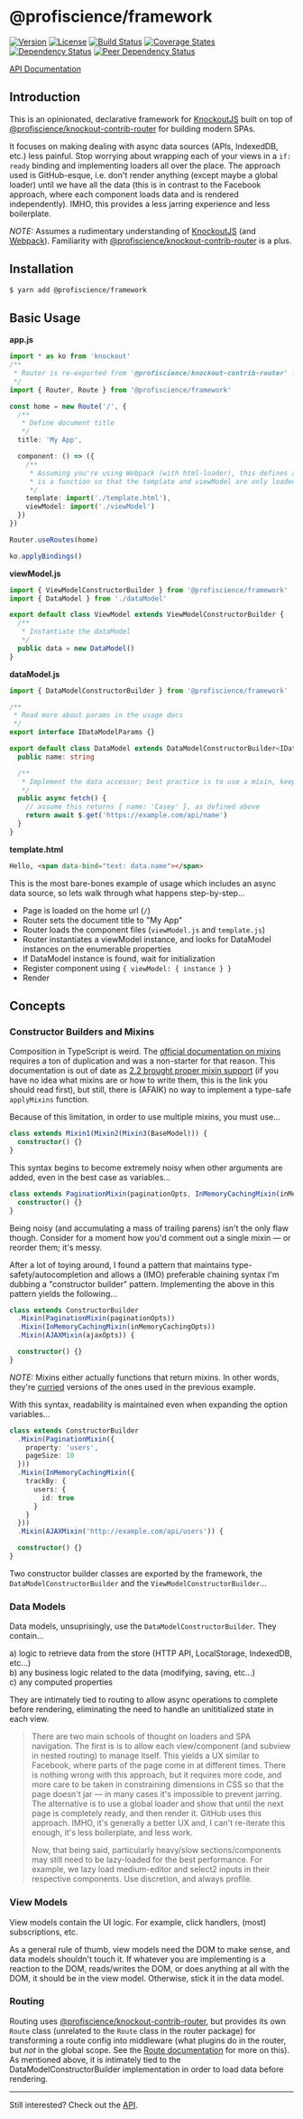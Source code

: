 # @profiscience/framework

[![Version][npm-version-shield]][npm]
[![License][wtfpl-shield]][wtfpl]
[![Build Status][travis-ci-shield]][travis-ci]
[![Coverage States][codecov-shield]][codecov]
[![Dependency Status][david-dm-shield]][david-dm]
[![Peer Dependency Status][david-dm-peer-shield]][david-dm-peer]

[API Documentation](./src)

## Introduction

This is an opinionated, declarative framework for [KnockoutJS][] built on top of [@profiscience/knockout-contrib-router][] for building modern SPAs.

It focuses on making dealing with async data sources (APIs, IndexedDB, etc.) less painful. Stop worrying about wrapping each of your views in a `if: ready` binding and implementing loaders all over the place. The approach used is GitHub-esque, i.e. don't render anything (except maybe a global loader) until we have all the data (this is in contrast to the Facebook approach, where each component loads data and is rendered independently). IMHO, this provides a less jarring experience and less boilerplate.

*NOTE:* Assumes a rudimentary understanding of [KnockoutJS][] (and [Webpack][]). Familiarity with [@profiscience/knockout-contrib-router][] is a plus.

## Installation

```bash
$ yarn add @profiscience/framework
```

## Basic Usage

__app.js__
```typescript
import * as ko from 'knockout'
/**
 * Router is re-exported from '@profiscience/knockout-contrib-router' for convenience/consistency
 */
import { Router, Route } from '@profiscience/framework'

const home = new Route('/', {
  /**
   * Define document title
   */
  title: 'My App',

  component: () => ({
    /**
     * Assuming you're using Webpack (with html-loader), this defines a split point. `component`
     * is a function so that the template and viewModel are only loaded on-demand when needed.
     */
    template: import('./template.html'),
    viewModel: import('./viewModel')
  })
})

Router.useRoutes(home)

ko.applyBindings()
```

__viewModel.js__
```typescript
import { ViewModelConstructorBuilder } from '@profiscience/framework'
import { DataModel } from './dataModel'

export default class ViewModel extends ViewModelConstructorBuilder {
  /**
   * Instantiate the dataModel
   */
  public data = new DataModel()
}
```

__dataModel.js__
```typescript
import { DataModelConstructorBuilder } from '@profiscience/framework'

/**
 * Read more about params in the usage docs
 */
export interface IDataModelParams {}

export default class DataModel extends DataModelConstructorBuilder<IDataModelParams> {
  public name: string

  /**
   * Implement the data accessor; best practice is to use a mixin, keep reading for more.
   */
  public async fetch() {
    // assume this returns { name: 'Casey' }, as defined above
    return await $.get('https://example.com/api/name')
  }
}
```

__template.html__
```html
Hello, <span data-bind="text: data.name"></span>
```

This is the most bare-bones example of usage which includes an async data source, so lets walk through what happens step-by-step...

- Page is loaded on the home url (`/`)
- Router sets the document title to "My App"
- Router loads the component files (`viewModel.js` and `template.js`)
- Router instantiates a viewModel instance, and looks for DataModel instances on the enumerable properties
- If DataModel instance is found, wait for initialization
- Register component using `{ viewModel: { instance } }`
- Render

## Concepts

### Constructor Builders and Mixins

Composition in TypeScript is weird. The [official documentation on mixins](https://www.typescriptlang.org/docs/handbook/mixins.html) requires a ton of duplication and was a non-starter for that reason. This documentation is out of date as [2.2 brought proper mixin support](https://blogs.msdn.microsoft.com/typescript/2017/02/22/announcing-typescript-2-2/) (if you have no idea what mixins are or how to write them, this is the link you should read first), but still, there is (AFAIK) no way to implement a type-safe `applyMixins` function.

Because of this limitation, in order to use multiple mixins, you must use...

```typescript
class extends Mixin1(Mixin2(Mixin3(BaseModel))) {
  constructor() {}
}
```

This syntax begins to become extremely noisy when other arguments are added, even in the best case as variables...

```typescript
class extends PaginationMixin(paginationOpts, InMemoryCachingMixin(inMemoryCachingOpts, AJAXMixin(ajaxOpts, BaseModel))) {
  constructor() {}
}
```

Being noisy (and accumulating a mass of trailing parens) isn't the only flaw though. Consider for a moment how you'd comment out a single mixin — or reorder them; it's messy.

After a lot of toying around, I found a pattern that maintains type-safety/autocompletion and allows a (IMO) preferable chaining syntax I'm dubbing a "constructor builder" pattern. Implementing the above in this pattern yields the following...

```typescript
class extends ConstructorBuilder
  .Mixin(PaginationMixin(paginationOpts))
  .Mixin(InMemoryCachingMixin(inMemoryCachingOpts))
  .Mixin(AJAXMixin(ajaxOpts)) {

  constructor() {}
}
```

*NOTE:* Mixins either actually functions that return mixins. In other words, they're [curried](https://wiki.haskell.org/Currying) versions of the ones used in the previous example.

With this syntax, readability is maintained even when expanding the option variables...

```typescript
class extends ConstructorBuilder
  .Mixin(PaginationMixin({
    property: 'users',
    pageSize: 10
  }))
  .Mixin(InMemoryCachingMixin({
    trackBy: {
      users: {
        id: true
      }
    }
  }))
  .Mixin(AJAXMixin('http://example.com/api/users')) {

  constructor() {}
}
```

Two constructor builder classes are exported by the framework, the `DataModelConstructorBuilder` and the `ViewModelConstructorBuilder`...

### Data Models

Data models, unsuprisingly, use the `DataModelConstructorBuilder`. They contain...

a) logic to retrieve data from the store (HTTP API, LocalStorage, IndexedDB, etc...)  
b) any business logic related to the data (modifying, saving, etc...)  
c) any computed properties  

They are intimately tied to routing to allow async operations to complete before rendering, eliminating the need to handle an unititialized state in each view.

> There are two main schools of thought on loaders and SPA navigation. The first is
> is to allow each view/component (and subview in nested routing) to manage itself. This yields
> a UX similar to Facebook, where parts of the page come in at different times. There is nothing
> wrong with this approach, but it requires more code, and more care to be taken in constraining
> dimensions in CSS so that the page doesn't jar — in many cases it's impossible to prevent jarring.
> The alternative is to use a global loader and show that until the next page is completely ready,
> and then render it. GitHub uses this approach. IMHO, it's generally a better UX and, I can't
> re-iterate this enough, it's less boilerplate, and less work.
>
> Now, that being said, particularly heavy/slow sections/components may still need to be lazy-loaded
> for the best performance. For example, we lazy load medium-editor and select2 inputs in their respective
> components. Use discretion, and always profile.

### View Models

View models contain the UI logic. For example, click handlers, (most) subscriptions, etc.

As a general rule of thumb, view models need the DOM to make sense, and data models shouldn't touch it. If
whatever you are implementing is a reaction to the DOM, reads/writes the DOM, or does anything at all with
the DOM, it should be in the view model. Otherwise, stick it in the data model.

### Routing

Routing uses [@profiscience/knockout-contrib-router](https://github.com/profiscience/knockout-contrib/tree/master/packages/router), but provides its own `Route` class (unrelated to the `Route` class in the router package) for transforming a route config into middleware (what plugins do in the router, but *not* in the global scope. See the [Route documentation](../src/route/) for more on this). As mentioned above, it is intimately tied to the DataModelConstructorBuilder implementation in order to load data before rendering. 

---

Still interested? Check out the [API](./src).

[KnockoutJS]: http://knockoutjs.com/
[@profiscience/knockout-contrib-router]: https://github.com/profiscience/knockout-contrib/tree/master/packages/router/
[Webpack]: https://webpack.js.org/

[travis-ci]: https://travis-ci.org/Profiscience/framework/
[travis-ci-shield]: https://img.shields.io/travis/Profiscience/framework/master.svg

[codecov]: https://codecov.io/gh/Profiscience/framework
[codecov-shield]: https://img.shields.io/codecov/c/github/Profiscience/framework.svg

[david-dm]: https://david-dm.org/Profiscience/framework
[david-dm-shield]: https://david-dm.org/Profiscience/framework/status.svg

[david-dm-peer]: https://david-dm.org/Profiscience/framework?type=peer
[david-dm-peer-shield]: https://david-dm.org/Profiscience/framework/peer-status.svg

[david-dm-dev]: https://david-dm.org/Profiscience/framework?type=dev
[david-dm-dev-shield]: https://david-dm.org/Profiscience/framework/dev-status.svg

[npm]: https://www.npmjs.com/package/@profiscience/framework
[npm-version-shield]: https://img.shields.io/npm/v/@profiscience/framework.svg

[npm-stats]: http://npm-stat.com/charts.html?package=@profiscience/framework&author=&from=&to=
[npm-stats-shield]: https://img.shields.io/npm/dt/@profiscience/framework.svg?maxAge=2592000

[wtfpl]: ./LICENSE.md
[wtfpl-shield]: https://img.shields.io/npm/l/@profiscience/framework.svg